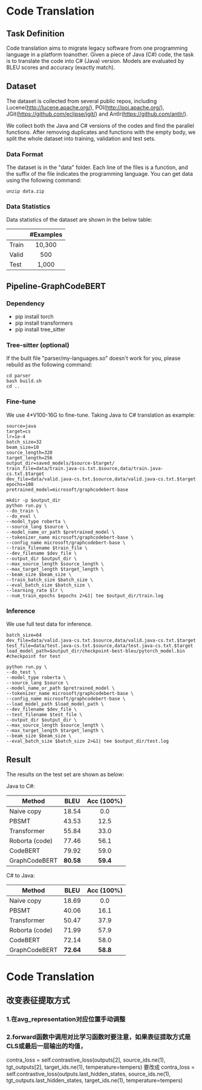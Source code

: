 # Code Translation

## Task Definition

Code translation aims to migrate legacy software from one programming language in a platform toanother.
Given a piece of Java (C#) code, the task is to translate the code into C# (Java) version. 
Models are evaluated by BLEU scores and accuracy (exactly match).

## Dataset

The dataset is collected from several public repos, including Lucene(http://lucene.apache.org/), POI(http://poi.apache.org/), JGit(https://github.com/eclipse/jgit/) and Antlr(https://github.com/antlr/).

We collect both the Java and C# versions of the codes and find the parallel functions. After removing duplicates and functions with the empty body, we split the whole dataset into training, validation and test sets.

### Data Format

The dataset is in the "data" folder. Each line of the files is a function, and the suffix of the file indicates the programming language. You can get data using the following command:

```
unzip data.zip
```

### Data Statistics

Data statistics of the dataset are shown in the below table:

|       | #Examples |
| ----- | :-------: |
| Train |  10,300   |
| Valid |    500    |
| Test  |   1,000   |

## Pipeline-GraphCodeBERT

### Dependency

- pip install torch
- pip install transformers
- pip install tree_sitter

### Tree-sitter (optional)

If the built file "parser/my-languages.so" doesn't work for you, please rebuild as the following command:

```shell
cd parser
bash build.sh
cd ..
```

### Fine-tune
We use 4*V100-16G to fine-tune. Taking Java to C# translation as example:

```shell
source=java
target=cs
lr=1e-4
batch_size=32
beam_size=10
source_length=320
target_length=256
output_dir=saved_models/$source-$target/
train_file=data/train.java-cs.txt.$source,data/train.java-cs.txt.$target
dev_file=data/valid.java-cs.txt.$source,data/valid.java-cs.txt.$target
epochs=100
pretrained_model=microsoft/graphcodebert-base

mkdir -p $output_dir
python run.py \
--do_train \
--do_eval \
--model_type roberta \
--source_lang $source \
--model_name_or_path $pretrained_model \
--tokenizer_name microsoft/graphcodebert-base \
--config_name microsoft/graphcodebert-base \
--train_filename $train_file \
--dev_filename $dev_file \
--output_dir $output_dir \
--max_source_length $source_length \
--max_target_length $target_length \
--beam_size $beam_size \
--train_batch_size $batch_size \
--eval_batch_size $batch_size \
--learning_rate $lr \
--num_train_epochs $epochs 2>&1| tee $output_dir/train.log
```

### Inference

We use full test data for inference. 

```shell
batch_size=64
dev_file=data/valid.java-cs.txt.$source,data/valid.java-cs.txt.$target
test_file=data/test.java-cs.txt.$source,data/test.java-cs.txt.$target
load_model_path=$output_dir/checkpoint-best-bleu/pytorch_model.bin #checkpoint for test

python run.py \
--do_test \
--model_type roberta \
--source_lang $source \
--model_name_or_path $pretrained_model \
--tokenizer_name microsoft/graphcodebert-base \
--config_name microsoft/graphcodebert-base \
--load_model_path $load_model_path \
--dev_filename $dev_file \
--test_filename $test_file \
--output_dir $output_dir \
--max_source_length $source_length \
--max_target_length $target_length \
--beam_size $beam_size \
--eval_batch_size $batch_size 2>&1| tee $output_dir/test.log
```



## Result

The results on the test set are shown as below:

Java to C#:

| Method         |   BLEU    | Acc (100%) |
| -------------- | :-------: | :--------: |
| Naive copy     |   18.54   |    0.0     |
| PBSMT          |   43.53   |    12.5    |
| Transformer    |   55.84   |    33.0    |
| Roborta (code) |   77.46   |    56.1    |
| CodeBERT       |   79.92   |    59.0    |
| GraphCodeBERT  | **80.58** |  **59.4**  |

C# to Java:

| Method               |   BLEU    | Acc (100%) |
|----------------------|:---------:|:----------:|
| Naive copy           |   18.69   |    0.0     |
| PBSMT                |   40.06   |    16.1    |
| Transformer          |   50.47   |    37.9    |
| Roborta (code)       |   71.99   |    57.9    |
| CodeBERT             |   72.14   |    58.0    |
| GraphCodeBERT        | **72.64** |  **58.8**  |


# Code Translation
## 改变表征提取方式
### 1.在avg_representation对应位置手动调整
### 2.forward函数中调用对比学习函数时要注意，如果表征提取方式是CLS或最后一层输出的均值，

contra_loss = self.contrastive_loss(outputs[2], source_ids.ne(1),
                                                tgt_outputs[2], target_ids.ne(1), temperature=tempers)
要改成
contra_loss = self.contrastive_loss(outputs.last_hidden_states, source_ids.ne(1),
                                                tgt_outputs.last_hidden_states, target_ids.ne(1), temperature=tempers)
